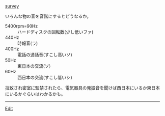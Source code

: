---
---
[survey](/survey)

いろんな物の音を音階にするとどうなるか。
<dl>
  <dt>5400rpm=90Hz</dt><dd>ハードディスクの回転数(少し低いファ)
</dd>
  <dt>440Hz</dt><dd>時報音(ラ)
</dd>
  <dt>400Hz</dt><dd>電話の通話音(すこし高いソ)
</dd>
  <dt>50Hz</dt><dd>東日本の交流(ソ)
</dd>
  <dt>60Hz</dt><dd>西日本の交流(すこし低いシ)
</dd>
</dl>
拉致され密室に監禁されたら、電気器具の発振音を聞けば西日本にいるか東日本にいるかぐらいはわかるかも。





----
[Edit](https://github.com/vitroid/vitroid.github.io/edit/master/MD/周波数.md)
